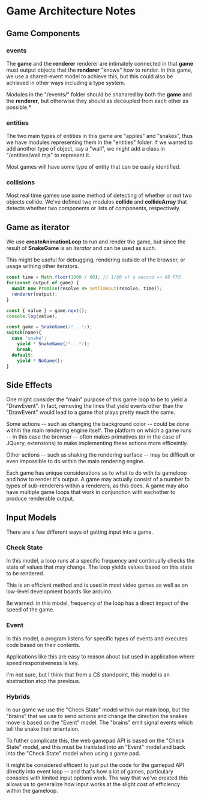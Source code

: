 # Game Architecture Notes

## Game Components

### events

The **game** and the **renderer** renderer are intimately connected in that **game** must output objects that the **renderer** "knows" how to render. 
In this game, we use a shared-event model to achieve this, but this could also be achieved in other ways including a type system.

Modules in the "/events/" folder should be shahared by both the **game** and the **renderer**,  but otherwise they should as decoupled from each other as possible.*

### entities

The two main types of entities in this game are "apples" and "snakes", thus we have modules representing them in the "entities" folder. If we wanted to add another type of object, say a "wall", we might add a class in "/entities/wall.mjs" to represent it.

Most games will have some type of entity that can be easily identified.
  
### collisions

Most real time games use some method of detecting of whether or not two objects collide. We've defined two modules **collide** and **collideArray** that detects whether two components or lists of components, respectively. 

## Game as iterator

  We use **createAnimationLoop** to run and render the game,
  but since the result of **SnakeGame** is an *iterator* and can be used as such.
  
  This might be useful for debugging, rendering outside of the browser,
  or usage withing other iterators.

  ```javascript
  const time = Math.floor(1000 / 60); // 1/60 of a second => 60 FPS
  for(const output of game) {
    await new Promise(resolve => setTimeout(resolve, time));
    renderer(output);
  }
  ```

  ```javascript
  const { value } = game.next();
  console.log(value);
  ```

  ```javascript
  const game = SnakeGame(/*...*/);
  switch(name){
    case 'snake': 
      yield * SnakeGame(/*...*/);
      break;
    default:
      yield * NoGame();
  }
  ```


## Side Effects

  One might consider the "main" purpose of this game loop to be to yield a "DrawEvent".
  In fact, removing the lines that yield events other than the "DrawEvent"
  would lead to a game that plays pretty much the same.

  Some actions -- such as changing the background color -- 
  could be done within the main rendering engine itself.
  The platform on which a game runs -- in this case the browser -- often makes primatives
  (or in the case of JQuery, extensions) to make implementing these actions
  more efficeintly.

  Other actions -- such as shaking the rendering surface -- 
  may be difficult or even impossible to do within the main rendering engine.

  Each game has unique considerations as to what to do with its gameloop and how to render it's output.
  A game may actually consist of a number fo types of sub-renderers within a renderers, as this does.
  A game may also have multiple game loops that work in conjunction with eachother to produce renderable output.

## Input Models

There are a few different ways of getting input into a game.

### Check State

In this model, a loop runs at a specific frequency and continually checks the state of values that may change.
The loop yields values based on this state to be rendered.

This is an efficient method and is used in most video games as well as on low-level development boards like arduino.

Be warned: in this model, frequency of the loop has a direct impact of the speed of the game.

### Event

In this model, a program listens for specific types of events and executes code based on their contents. 

Applications like this are easy to reason about but used in application where speed responsiveness is key.

I'm not sure, but I think that from a CS standpoint, this model is an abstraction atop the previous.

### Hybrids

In our game we use the "Check State" model within our main loop, but the "brains" that we use to send actions and change the direction the snakes move is based on the "Event" model. The "brains" emit signal events which tell the snake their orientaion.

To futher complicate this, the web gamepad API is based on the "Check State" model, and this must be tranlated into an "Event" model and back into the "Check State" model when using a game pad.

It might be considered efficent to just put the code for the gamepad API directly into event loop -- and that's how a lot of games, particulary consoles with limited input options work. The way that we've created this allows us to generalize how input works at the slight cost of efficiency within the gameloop.

